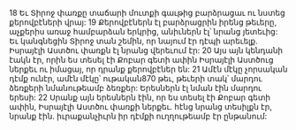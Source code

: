 18 Եւ Տիրոջ փառքը տաճարի մուտքի գաւթից բարձրացաւ ու նստեց քերովբէների վրայ: 19 Քերովբէներն էլ բարձրացրին իրենց թեւերը, աչքերիս առաջ համբարձան երկրից, անիւներն էլ՝ նրանց յետեւից: Եւ կանգնեցին Տիրոջ տան շեմին, որ նայում էր դէպի արեւելք. Իսրայէլի Աստծու փառքն էլ նրանց վերեւում էր: 20 Այս այն կենդանի էակն էր, որին ես տեսել էի Քոբար գետի ափին Իսրայէլի Աստծուց ներքեւ ու իմացայ, որ դրանք քերովբէներ են: 21 Ամէն մէկը չորսական դէմք ունէր, ամէն մէկը՝ ութական870 թեւ, թեւերի տակ՝ մարդու ձեռքերի նմանութեամբ ձեռքեր: Երեսներն էլ նման էին մարդու երեսի: 22 Սրանք այն երեսներն էին, որ ես տեսել էի Քոբար գետի ափին, Իսրայէլի Աստծու փառքի ներքեւ. հէնց նրանց տեսիլքն էր, նրանք էին. իւրաքանչիւրն իր դէմքի ուղղութեամբ էր ընթանում:
